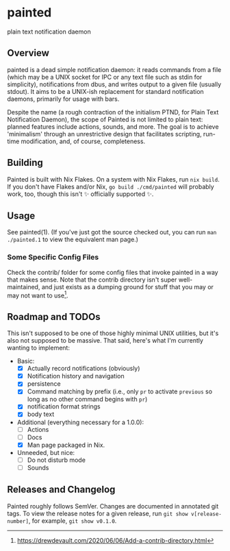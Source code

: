 # painted
plain text notification daemon

## Overview
painted is a dead simple notification daemon: it reads commands from a file
(which may be a UNIX socket for IPC or any text file such as stdin for
simplicity), notifications from dbus, and writes output to a given file (usually
stdout). It aims to be a UNIX-ish replacement for standard notification daemons,
primarily for usage with bars.

Despite the name (a rough contraction of the initialism PTND, for Plain Text
Notification Daemon), the scope of Painted is not limited to plain text: planned
features include actions, sounds, and more. The goal is to achieve 'minimalism'
through an unrestrictive design that facilitates scripting, run-time
modification, and, of course, completeness.

## Building
Painted is built with Nix Flakes. On a system with Nix Flakes, run `nix build`.
If you don't have Flakes and/or Nix, `go build ./cmd/painted` will probably
work, too, though this isn't :sparkles: officially supported :sparkles:.

## Usage
See painted(1). (If you've just got the source checked out, you can run `man
./painted.1` to view the equivalent man page.)

### Some Specific Config Files
Check the contrib/ folder for some config files that invoke painted in a way
that makes sense. Note that the contrib directory isn't super well-maintained,
and just exists as a dumping ground for stuff that you may or may not want to
use[^1].

## Roadmap and TODOs
This isn't supposed to be one of those highly minimal UNIX utilities, but it's
also not supposed to be massive. That said, here's what I'm currently wanting to
implement:

- Basic:
  - [x] Actually record notifications (obviously)
  - [x] Notification history and navigation
  - [x] persistence
  - [x] Command matching by prefix (i.e., only `pr` to activate `previous` so
        long as no other command begins with `pr`)
  - [x] notification format strings
  - [x] body text
- Additional (everything necessary for a 1.0.0):
  - [ ] Actions
  - [ ] Docs
  - [x] Man page packaged in Nix.
- Unneeded, but nice:
  - [ ] Do not disturb mode
  - [ ] Sounds

[^1]: https://drewdevault.com/2020/06/06/Add-a-contrib-directory.html

## Releases and Changelog
Painted roughly follows SemVer. Changes are documented in annotated git tags. To
view the release notes for a given release, run `git show v[release-number]`,
for example, `git show v0.1.0`.
